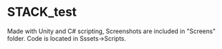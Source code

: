 # STACK_test
Made with Unity and C# scripting,
Screenshots are included in "Screens" folder.
Code is located in Sssets->Scripts.
